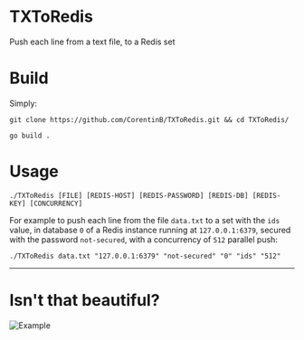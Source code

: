 # TXToRedis
Push each line from a text file, to a Redis set

# Build

Simply:

`git clone https://github.com/CorentinB/TXToRedis.git && cd TXToRedis/`

`go build .`

# Usage

`./TXToRedis [FILE] [REDIS-HOST] [REDIS-PASSWORD] [REDIS-DB] [REDIS-KEY] [CONCURRENCY]`

For example to push each line from the file `data.txt` to a set with the `ids` value, in database `0` of a Redis instance running at `127.0.0.1:6379`, secured with the password `not-secured`, with a concurrency of `512` parallel push:

`./TXToRedis data.txt "127.0.0.1:6379" "not-secured" "0" "ids" "512"`

---

# Isn't that beautiful?

![Example](example.gif)